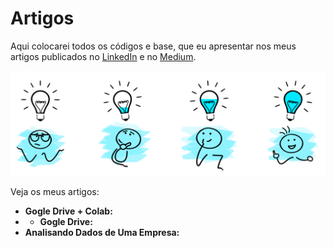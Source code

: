 # Artigos
Aqui colocarei todos os códigos e base, que eu apresentar nos meus artigos publicados no [LinkedIn](https://www.linkedin.com/in/matheusramosmedeiros/) e no [Medium](https://medium.com/@matheusramosmedeiros).
<p align="center">
  <img src="artigos.png" >
</p>

Veja os meus artigos:

* **Gogle Drive + Colab:**
* * **Gogle Drive:**
* **Analisando Dados de Uma Empresa:**

